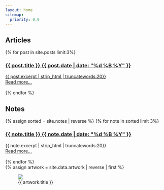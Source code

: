 ```yaml
---
layout: home
sitemap:
  priority: 0.9
---
```


<div id="home">
    <div id="flexcontainer-index" class="flexcontainer">
        <div id="text">
            <h2>Articles</h2>
            {% for post in site.posts limit:3%}
                <div class="post-teaser">
                    <a href="{{ post.url | prepend: site.baseurl }}">
                        <h3 class="post-teaser__title">
                            {{ post.title }}
                             <span class="post-teaser__date">{{ post.date | date: "%d %B %Y" }}</span>
                        </h3>
                         <span class="post-teaser__subtitle">
                            {{ post.excerpt | strip_html | truncatewords:20}}<br>
                            <a href="{{ post.url }}" class="readmore">Read more...</a><br><br>
                         </span>
                    </a>
                </div>
            {% endfor %}
            <h2>Notes</h2>
            {% assign sorted = site.notes | reverse %}
            {% for note in sorted limit 3%}
                <div class="post-teaser">
                    <a href="{{ note.url | prepend: site.baseurl }}">
                        <h3 class="post-teaser__title">
                            {{ note.title }}
                             <span class="post-teaser__date">{{ note.date | date: "%d %B %Y" }}</span>
                        </h3>
                        </a>
                         <span class="post-teaser__subtitle">
                            {{ note.excerpt | strip_html | truncatewords:20}}<br>
                            <a href="{{ note.url }}" class="readmore">Read more...</a><br><br>
                         </span>
                </div>
            {% endfor %}
        </div>
        <div id="photo">
            {% assign artwork = site.data.artwork | reverse | first %}
            <figure>
                <img src="{{ artwork.url}}">
                <figcaption>{{ artwork.title }}</figcaption>
            </figure>
        </div>
    </div>
</div>